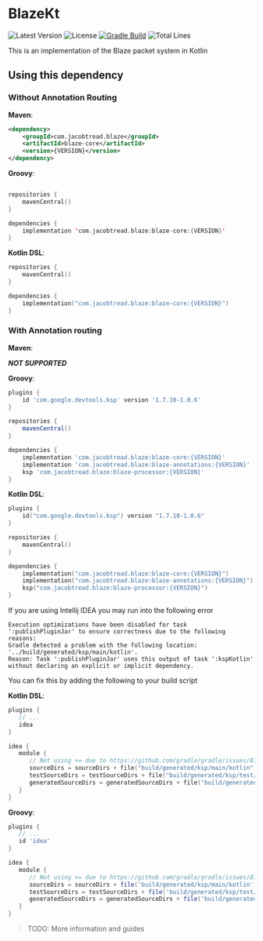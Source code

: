 # BlazeKt
![Latest Version](https://img.shields.io/maven-central/v/com.jacobtread.blaze/blaze-core?label=LATEST%20VERSION&style=for-the-badge)
![License](https://img.shields.io/github/license/jacobtread/BlazeKt?style=for-the-badge)
[![Gradle Build](https://img.shields.io/github/workflow/status/jacobtread/BlazeKt/gradle-build?style=for-the-badge)](https://github.com/jacobtread/BlazeKt/actions/workflows/gradle.yml)
![Total Lines](https://img.shields.io/tokei/lines/github/jacobtread/BlazeKt?style=for-the-badge)

This is an implementation of the Blaze packet system in Kotlin


## Using this dependency

### Without Annotation Routing

**Maven**:

```xml
<dependency>
    <groupId>com.jacobtread.blaze</groupId>
    <artifactId>blaze-core</artifactId>
    <version>{VERSION}</version>
</dependency>
```

**Groovy**:

```kotlin

repositories {
    mavenCentral()
}

dependencies {
    implementation 'com.jacobtread.blaze:blaze-core:{VERSION}'
}
```

**Kotlin DSL**:

```kotlin
repositories {
    mavenCentral()
}

dependencies {
    implementation("com.jacobtread.blaze:blaze-core:{VERSION}")
}
```

### With Annotation routing

**Maven**:

_**NOT SUPPORTED**_

**Groovy**:

```groovy
plugins {
    id 'com.google.devtools.ksp' version '1.7.10-1.0.6'
}

repositories {
    mavenCentral()
}

dependencies {
    implementation 'com.jacobtread.blaze:blaze-core:{VERSION}'
    implementation 'com.jacobtread.blaze:blaze-annotations:{VERSION}'
    ksp 'com.jacobtread.blaze:blaze-processor:{VERSION}'
}
```

**Kotlin DSL**:

```kotlin
plugins {
    id("com.google.devtools.ksp") version "1.7.10-1.0.6"
}

repositories {
    mavenCentral()
}

dependencies {
    implementation("com.jacobtread.blaze:blaze-core:{VERSION}")
    implementation("com.jacobtread.blaze:blaze-annotations:{VERSION}")
    ksp("com.jacobtread.blaze:blaze-processor:{VERSION}")
}
```

If you are using Intellij IDEA you may run into the following error
```
Execution optimizations have been disabled for task ':publishPluginJar' to ensure correctness due to the following reasons:
Gradle detected a problem with the following location: '../build/generated/ksp/main/kotlin'.
Reason: Task ':publishPluginJar' uses this output of task ':kspKotlin' without declaring an explicit or implicit dependency.
```

You can fix this by adding the following to your build script

**Kotlin DSL**:
```kotlin
plugins {
   // ...
   idea
}

idea {
   module {
      // Not using += due to https://github.com/gradle/gradle/issues/8749
      sourceDirs = sourceDirs + file("build/generated/ksp/main/kotlin") // or tasks["kspKotlin"].destination
      testSourceDirs = testSourceDirs + file("build/generated/ksp/test/kotlin")
      generatedSourceDirs = generatedSourceDirs + file("build/generated/ksp/main/kotlin") + file("build/generated/ksp/test/kotlin")
   }
}
```

**Groovy**:
```groovy
plugins {
   // ...
   id 'idea'
}

idea {
   module {
      // Not using += due to https://github.com/gradle/gradle/issues/8749
      sourceDirs = sourceDirs + file('build/generated/ksp/main/kotlin') // or tasks["kspKotlin"].destination
      testSourceDirs = testSourceDirs + file('build/generated/ksp/test/kotlin')
      generatedSourceDirs = generatedSourceDirs + file('build/generated/ksp/main/kotlin') + file('build/generated/ksp/test/kotlin')
   }
}
```

> TODO: More information and guides
